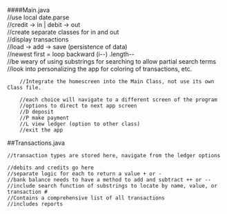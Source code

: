 ####Main.java  
//use local date.parse  
//credit -> in | debit -> out  
//create separate classes for in and out  
//display transactions  
//load -> add -> save (persistence of data)  
//newest first = loop backward (i--) .length--  
//be weary of using substrings for searching to allow partial search terms  
//look into personalizing the app for coloring of transactions, etc.  


        //Integrate the homescreen into the Main Class, not use its own Class file.

        //each choice will navigate to a different screen of the program
        //options to direct to next app screen
        //D deposit
        //P make payment
        //L view ledger (option to other class)
        //exit the app

##Transactions.java

    //transaction types are stored here, navigate from the ledger options

    //debits and credits go here
    //separate logic for each to return a value + or -
    //bank balance needs to have a method to add and subtract ++ or --
    //include search function of substrings to locate by name, value, or transaction #
    //Contains a comprehensive list of all transactions
    //includes reports
